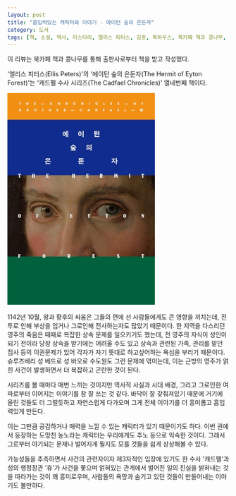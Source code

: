 ```yaml
---
layout: post
title: "흡입력있는 캐릭터와 이야기 - 에이턴 숲의 은둔자"
category: 도서
tags: [책, 소설, 역사, 미스터리, 엘리스 피터스, 김훈, 북하우스, 북카페 책과 콩나무, 서평]
---
```


<div class="ftc-ad-notice">
이 리뷰는 북카페 책과 콩나무를 통해 출판사로부터 책을 받고 작성했다.
</div>



'엘리스 피터스(Ellis Peters)'의
'에이턴 숲의 은둔자(The Hermit of Eyton Forest)'는
'캐드펠 수사 시리즈(The Cadfael Chronicles)' 열네번째 책이다.

![표지](/images/book/the-cadfael-chronicles-14-the-hermit-of-eyton-forest-1987-book.jpg)

1142년 10월, 왕과 황후의 싸움은 그들의 편에 선 사람들에게도 큰 영향을 끼치는데,
전투로 인해 부상을 입거나 그로인해 전사하는자도 많았기 때문이다.
한 지역을 다스리던 영주의 죽음은 때때로 복잡한 상속 문제를 일으키기도 했는데,
전 영주의 자식이 성인이 되기 전이라 당장 상속을 받기에는 어려울 수도 있고
상속과 관련된 가족, 관리를 맡던 집사 등의 이권문제가 있어
각자가 자기 뜻대로 하고싶어하는 욕심을 부리기 때문이다.
슈루즈베리 성 베드로 성 바오로 수도원도 그런 문제에 엮이는데,
이는 근방의 영주가 얽힌 사건이 발생하면서 더 복잡하고 곤란한 것이 된다.

시리즈를 볼 때마다 매번 느끼는 것이지만
역사적 사실과 시대 배경, 그리고 그로인한 여파로부터 이어지는 이야기를 참 잘 쓰는 것 같다.
바닥이 잘 갖춰져있기 때문에 거기에 올린 것들도 더 그럴듯하고 자연스럽게 다가오며
그게 전체 이야기를 더 흥미롭고 흡입력있게 만든다.

이는 그만큼 공감하거나 매력을 느낄 수 있는 캐릭터가 있기 때문이기도 하다.
이번 권에서 등장하는 도망친 농노라는 캐릭터는 우리에게도 추노 등으로 익숙한 것이다.
그래서 그로부터 야기되는 문제나 벌어지게 될지도 모를 것들을 쉽게 상상해볼 수 있다.

가능성들을 추측하면서
사건의 관련자이자 제3자적인 입장에 있기도 한 수사 '캐드펠'과
성의 행정장관 '휴'가 사건을 쫓으며
얽혀있는 관계에서 벌어진 일의 진실을 밝혀내는 것을 따라가는 것이 꽤 흥미로우며,
사람들의 욕망과 숨기고 있던 것들이 만들어내는 이야기도 볼만하다.
